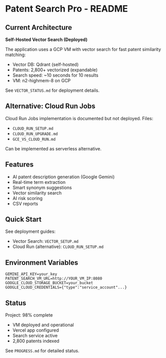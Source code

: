 # Patent Search Pro - README

## Current Architecture

**Self-Hosted Vector Search (Deployed)**

The application uses a GCP VM with vector search for fast patent similarity matching:

- Vector DB: Qdrant (self-hosted)
- Patents: 2,800+ vectorized (expandable)
- Search speed: ~10 seconds for 10 results
- VM: n2-highmem-8 on GCP

See `VECTOR_STATUS.md` for deployment details.

## Alternative: Cloud Run Jobs

Cloud Run Jobs implementation is documented but not deployed. Files:
- `CLOUD_RUN_SETUP.md`
- `CLOUD_RUN_UPGRADE.md`  
- `GCE_VS_CLOUD_RUN.md`

Can be implemented as serverless alternative.

## Features

- AI patent description generation (Google Gemini)
- Real-time term extraction
- Smart synonym suggestions
- Vector similarity search
- AI risk scoring
- CSV reports

## Quick Start

See deployment guides:
- Vector Search: `VECTOR_SETUP.md`
- Cloud Run (alternative): `CLOUD_RUN_SETUP.md`

## Environment Variables

```
GEMINI_API_KEY=your_key
PATENT_SEARCH_VM_URL=http://YOUR_VM_IP:8080
GOOGLE_CLOUD_STORAGE_BUCKET=your_bucket
GOOGLE_CLOUD_CREDENTIALS={"type":"service_account"...}
```

## Status

Project: 98% complete
- VM deployed and operational
- Vercel app configured
- Search service active
- 2,800 patents indexed

See `PROGRESS.md` for detailed status.
